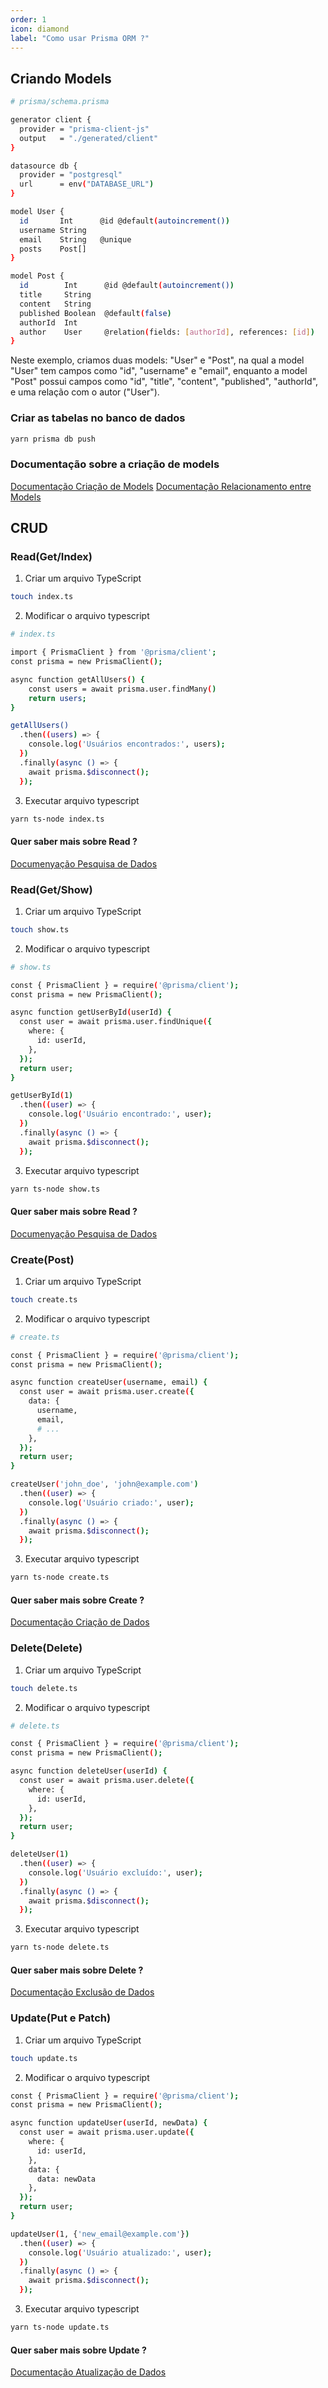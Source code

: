 ```yaml
---
order: 1
icon: diamond
label: "Como usar Prisma ORM ?"
---
```


<!-- Araújo -->

## Criando Models

```bash
# prisma/schema.prisma

generator client {
  provider = "prisma-client-js"
  output   = "./generated/client"
}

datasource db {
  provider = "postgresql"
  url      = env("DATABASE_URL")
}

model User {
  id       Int      @id @default(autoincrement())
  username String
  email    String   @unique
  posts    Post[]
}

model Post {
  id        Int      @id @default(autoincrement())
  title     String
  content   String
  published Boolean  @default(false)
  authorId  Int
  author    User     @relation(fields: [authorId], references: [id])
}
```

Neste exemplo, criamos duas models: "User" e "Post", na qual a model "User" tem campos como "id", "username" e "email", enquanto a model "Post" possui campos como "id", "title", "content", "published", "authorId", e uma relação com o autor ("User").

### Criar as tabelas no banco de dados

```bash
yarn prisma db push
```

### Documentação sobre a criação de models

[Documentação Criação de Models](https://www.prisma.io/docs/concepts/components/prisma-schema/data-model#defining-a-default-value)
[Documentação Relacionamento entre Models](https://www.prisma.io/docs/concepts/components/prisma-schema/relations)

## CRUD 

### Read(Get/Index)

1. Criar um arquivo TypeScript

```bash
touch index.ts
```

2. Modificar o arquivo typescript

```bash
# index.ts

import { PrismaClient } from '@prisma/client';
const prisma = new PrismaClient();

async function getAllUsers() {
    const users = await prisma.user.findMany()
    return users;
}

getAllUsers()
  .then((users) => {
    console.log('Usuários encontrados:', users);
  })
  .finally(async () => {
    await prisma.$disconnect();
  });
```

3. Executar arquivo typescript

```bash
yarn ts-node index.ts
```

#### Quer saber mais sobre Read ?

[Documenyação Pesquisa de Dados](https://www.prisma.io/docs/concepts/components/prisma-client/crud#read)

### Read(Get/Show)

1. Criar um arquivo TypeScript

```bash
touch show.ts
```

2. Modificar o arquivo typescript

```bash
# show.ts

const { PrismaClient } = require('@prisma/client');
const prisma = new PrismaClient();

async function getUserById(userId) {
  const user = await prisma.user.findUnique({
    where: {
      id: userId,
    },
  });
  return user;
}

getUserById(1)
  .then((user) => {
    console.log('Usuário encontrado:', user);
  })
  .finally(async () => {
    await prisma.$disconnect();
  });
```

3. Executar arquivo typescript

```bash
yarn ts-node show.ts
```

#### Quer saber mais sobre Read ?

[Documenyação Pesquisa de Dados](https://www.prisma.io/docs/concepts/components/prisma-client/crud#read)

### Create(Post)

1. Criar um arquivo TypeScript

```bash
touch create.ts
```

2. Modificar o arquivo typescript

```bash
# create.ts

const { PrismaClient } = require('@prisma/client');
const prisma = new PrismaClient();

async function createUser(username, email) {
  const user = await prisma.user.create({
    data: {
      username,
      email,
      # ...   
    },
  });
  return user;
}

createUser('john_doe', 'john@example.com')
  .then((user) => {
    console.log('Usuário criado:', user);
  })
  .finally(async () => {
    await prisma.$disconnect();
  });
```

3. Executar arquivo typescript

```bash
yarn ts-node create.ts
```

#### Quer saber mais sobre Create ?

[Documentação Criação de Dados](https://www.prisma.io/docs/concepts/components/prisma-client/crud#create)

### Delete(Delete)

1. Criar um arquivo TypeScript

```bash
touch delete.ts
```

2. Modificar o arquivo typescript

```bash
# delete.ts

const { PrismaClient } = require('@prisma/client');
const prisma = new PrismaClient();

async function deleteUser(userId) {
  const user = await prisma.user.delete({
    where: {
      id: userId,
    },
  });
  return user;
}

deleteUser(1)
  .then((user) => {
    console.log('Usuário excluído:', user);
  })
  .finally(async () => {
    await prisma.$disconnect();
  });

```

3. Executar arquivo typescript

```bash
yarn ts-node delete.ts
```

#### Quer saber mais sobre Delete ?

[Documentação Exclusão de Dados](https://www.prisma.io/docs/concepts/components/prisma-client/crud#delete)

### Update(Put e Patch)

1. Criar um arquivo TypeScript

```bash
touch update.ts
```

2. Modificar o arquivo typescript

```bash
const { PrismaClient } = require('@prisma/client');
const prisma = new PrismaClient();

async function updateUser(userId, newData) {
  const user = await prisma.user.update({
    where: {
      id: userId,
    },
    data: {
      data: newData
    },
  });
  return user;
}

updateUser(1, {'new_email@example.com'})
  .then((user) => {
    console.log('Usuário atualizado:', user);
  })
  .finally(async () => {
    await prisma.$disconnect();
  });
```

3. Executar arquivo typescript

```bash
yarn ts-node update.ts
```

#### Quer saber mais sobre Update ?

[Documentação Atualização de Dados](https://www.prisma.io/docs/concepts/components/prisma-client/crud#update)